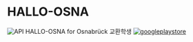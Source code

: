 # HALLO-OSNA
![API](https://img.shields.io/badge/API-16%2B-green.svg)
HALLO-OSNA for Osnabrück 교환학생
<a href="https://play.google.com/store/apps/details?id=com.altenull.hallo_osna">![googleplaystore](https://user-images.githubusercontent.com/26947777/31054138-044c6136-a6e7-11e7-9f18-c8013f756005.png)</a>
